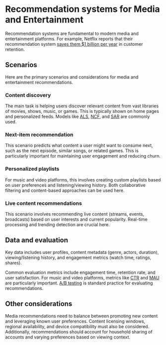 <!--
Copyright (c) Recommenders contributors.
Licensed under the MIT License.
-->

# Recommendation systems for Media and Entertainment

Recommendation systems are fundamental to modern media and entertainment platforms. For example, Netflix reports that their recommendation system [saves them $1 billion per year](https://www.netflix.com/tudum/articles/netflix-recommendations) in customer retention.

## Scenarios

Here are the primary scenarios and considerations for media and entertainment recommendations.

### Content discovery

The main task is helping users discover relevant content from vast libraries of movies, shows, music, or games. This is typically shown on home pages and personalized feeds. Models like [ALS](../../examples/00_quick_start/als_movielens.ipynb), [NCF](../../examples/00_quick_start/ncf_movielens.ipynb), and [SAR](../../examples/00_quick_start/sar_movielens.ipynb) are commonly used.

### Next-item recommendation

This scenario predicts what content a user might want to consume next, such as the next episode, similar songs, or related games. This is particularly important for maintaining user engagement and reducing churn.

### Personalized playlists

For music and video platforms, this involves creating custom playlists based on user preferences and listening/viewing history. Both collaborative filtering and content-based approaches can be used here.

### Live content recommendations

This scenario involves recommending live content (streams, events, broadcasts) based on user interests and current popularity. Real-time processing and trending detection are crucial here.

## Data and evaluation

Key data includes user profiles, content metadata (genre, actors, duration), viewing/listening history, and engagement metrics (watch time, ratings, shares).

Common evaluation metrics include engagement time, retention rate, and user satisfaction. For music and video platforms, metrics like [CTR](../../GLOSSARY.md) and [MAU](../../GLOSSARY.md) are particularly important. [A/B testing](../../GLOSSARY.md) is standard practice for evaluating recommendations.

## Other considerations

Media recommendations need to balance between promoting new content and leveraging known user preferences. Content licensing windows, regional availability, and device compatibility must also be considered. Additionally, recommendations should account for household sharing of accounts and varying preferences based on viewing context.

